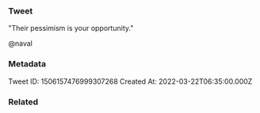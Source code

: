 ### Tweet
"Their pessimism is your opportunity."

@naval

### Metadata
Tweet ID: 1506157476999307268
Created At: 2022-03-22T06:35:00.000Z

### Related

